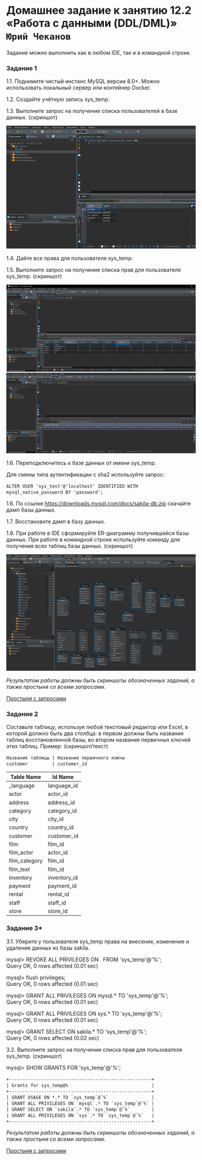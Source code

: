 # Домашнее задание к занятию 12.2 «Работа с данными (DDL/DML)» `Юрий Чеканов`

Задание можно выполнить как в любом IDE, так и в командной строке.

### Задание 1

1.1. Поднимите чистый инстанс MySQL версии 8.0+. Можно использовать локальный сервер или контейнер Docker.

1.2. Создайте учётную запись sys_temp.

1.3. Выполните запрос на получение списка пользователей в базе данных. (скриншот)

<img src="pics\1202\1202_SELECT_USER.jpg" alt="SELECT_USER" style="zoom:90%;" />

1.4. Дайте все права для пользователя sys_temp.

1.5. Выполните запрос на получение списка прав для пользователя sys_temp. (скриншот)

<img src="pics\1202\1202_SELECT_ALL.jpg" alt="1202_SELECT_ALL" style="zoom:90%;" />

<img src="pics\1202\1202_SHOW_GRANTS_4_SYS_TEMP.jpg" alt="1202_SHOW_GRANTS_4_SYS_TEMP" style="zoom:90%;" />

1.6. Переподключитесь к базе данных от имени sys_temp.

Для смены типа аутентификации с sha2 используйте запрос:

```
ALTER USER 'sys_test'@'localhost' IDENTIFIED WITH mysql_native_password BY 'password';
```

1.6. По ссылке https://downloads.mysql.com/docs/sakila-db.zip скачайте дамп базы данных.

1.7. Восстановите дамп в базу данных.

1.8. При работе в IDE сформируйте ER-диаграмму получившейся базы данных. При работе в командной строке используйте команду для получения всех таблиц базы данных. (скриншот)

<img src="pics\1202\ERD.png" alt="ERD" style="zoom:50%;" />

*Результатом работы должны быть скриншоты обозначенных заданий, а также простыня со всеми запросами.*

[Простыня с запросами](files/1202/query_list.txt) 

### Задание 2

Составьте таблицу, используя любой текстовый редактор или Excel, в которой должно быть два столбца: в первом должны быть названия таблиц восстановленной базы, во втором названия первичных ключей этих таблиц. Пример: (скриншот/текст)

```
Название таблицы | Название первичного ключа
customer         | customer_id
```

| Table  Name   | Id Name      |
| ------------- | ------------ |
| _language     | language_id  |
| actor         | actor_id     |
| address       | address_id   |
| category      | category_id  |
| city          | city_id      |
| country       | country_id   |
| customer      | customer_id  |
| film          | film_id      |
| film_actor    | actor_id     |
| film_category | film_id      |
| film_text     | film_id      |
| inventory     | inventory_id |
| payment       | payment_id   |
| rental        | rental_id    |
| staff         | staff_id     |
| store         | store_id     |

### Задание 3*

3.1. Уберите у пользователя sys_temp права на внесение, изменение и удаление данных из базы sakila.

mysql> REVOKE ALL PRIVILEGES ON *.* FROM 'sys_temp'@'%';  
Query OK, 0 rows affected (0.01 sec)

mysql> flush privileges;  
Query OK, 0 rows affected (0.01 sec)

mysql> GRANT ALL PRIVILEGES ON mysql.* TO 'sys_temp'@'%';  
Query OK, 0 rows affected (0.01 sec)

mysql> GRANT ALL PRIVILEGES ON sys.* TO 'sys_temp'@'%';  
Query OK, 0 rows affected (0.01 sec)

mysql> GRANT SELECT ON sakila.* TO 'sys_temp'@'%';  
Query OK, 0 rows affected (0.02 sec)

3.2. Выполните запрос на получение списка прав для пользователя sys_temp. (скриншот)

mysql> SHOW GRANTS FOR 'sys_temp'@'%';  

```
+-----------------------------------------------------+  
| Grants for sys_temp@%                               |  
+-----------------------------------------------------+
| GRANT USAGE ON *.* TO `sys_temp`@`%`                |  
| GRANT ALL PRIVILEGES ON `mysql`.* TO `sys_temp`@`%` |  
| GRANT SELECT ON `sakila`.* TO `sys_temp`@`%`        |  
| GRANT ALL PRIVILEGES ON `sys`.* TO `sys_temp`@`%`   |  
+-----------------------------------------------------+      
```

*Результатом работы должны быть скриншоты обозначенных заданий, а также простыня со всеми запросами.*

[Простыня с запросами](files/1202/query_list.txt) 



